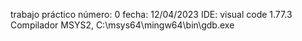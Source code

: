 trabajo práctico número: 0 
fecha: 12/04/2023 
IDE: visual code 1.77.3
Compilador MSYS2, C:\msys64\mingw64\bin\gdb.exe
